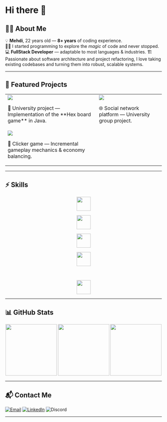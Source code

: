 # Hi there 👋

## 👨‍💻 About Me
💡 **Mehdi**, 22 years old — **8+ years** of coding experience.  
🧙‍♂️ I started programming to explore the *magic* of code and never stopped.  
💻 **FullStack Developer** — adaptable to most languages & industries. 
🏗️ Passionate about software architecture and project refactoring, I love taking existing codebases and turning them into robust, scalable systems.

---

## 🚀 Featured Projects

<table>
<tr>
<td>
<a href="https://github.com/BadiiiiX/IUT-JAVA-Hex-Project">
<img src="https://github-readme-stats.vercel.app/api/pin/?username=BadiiiiX&repo=IUT-JAVA-Hex-Project&theme=radical" />
</a>
<p>🎯 University project — Implementation of the **Hex board game** in Java.</p>
</td>
<td>
<a href="https://github.com/3mty-team/Descolar">
<img src="https://github-readme-stats.vercel.app/api/pin/?username=3mty-team&repo=Descolar&show_owner=true&theme=radical" />
</a>
<p>🌐 Social network platform — University group project.</p>
</td>
</tr>
<tr>
<td>
<a href="https://github.com/ChoumaxGames/Cosmic-clicker">
<img src="https://github-readme-stats.vercel.app/api/pin/?username=ChoumaxGames&repo=Cosmic-clicker&show_owner=true&theme=radical" />
</a>
<p>🚀 Clicker game — Incremental gameplay mechanics & economy balancing.</p>
</td>
<td>
<!-- Tu peux rajouter un 4e projet ici -->
</td>
</tr>
</table>

---

## ⚡ Skills

<p align="center">
  <img src="https://skillicons.dev/icons?i=php,java,cs,c,rust,python" height="45" />
</p>
<p align="center">
  <img src="https://skillicons.dev/icons?i=ts,js,vue" height="45" />
</p>
<p align="center">
  <img src="https://skillicons.dev/icons?i=nodejs,bun" height="45" />
</p>
<p align="center">
  <img src="https://skillicons.dev/icons?i=mongodb,mysql" height="45" />
</p>
<br />
<p align="center">
  <img src="https://skillicons.dev/icons?i=docker" height="45" />
</p>

---

## 📊 GitHub Stats

<p align="center">
<img src="https://github-readme-stats.vercel.app/api?username=BadiiiiX&show_icons=true&theme=radical" height="165" />
<img src="https://github-readme-stats.vercel.app/api/top-langs/?username=BadiiiiX&layout=compact&theme=radical" height="165" />
<img src="https://github-readme-streak-stats.herokuapp.com/?user=BadiiiiX&theme=radical" height="165" />
</p>

---

## 📬 Contact Me

[![Email](https://img.shields.io/badge/Email-contact%40mehdi.dev-red?style=for-the-badge&logo=gmail)](mailto:contact@mehdi.dev)
[![LinkedIn](https://img.shields.io/badge/LinkedIn-Mehdi%20Ali-blue?style=for-the-badge&logo=linkedin)](https://www.linkedin.com/in/mehdi-ali-bdx/)
![Discord](https://img.shields.io/badge/Discord-BadiiiX-5865F2?style=for-the-badge&logo=discord&logoColor=white)

---
